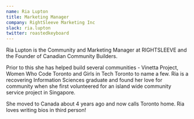```yaml
---
name: Ria Lupton
title: Marketing Manager
company: RightSleeve Marketing Inc
slack: ria.lupton
twitter: roastedkeyboard
---
```


Ria Lupton is the Community and Marketing Manager at RIGHTSLEEVE and the Founder of Canadian Community Builders.  
  
Prior to this she has helped build several communities - Vinetta Project, Women Who Code Toronto and Girls in Tech Toronto to name a few. Ria is a recovering Information Sciences graduate and found her love for community when she first volunteered for an island wide community service project in Singapore.  
  
She moved to Canada about 4 years ago and now calls Toronto home. Ria loves writing bios in third person! 
